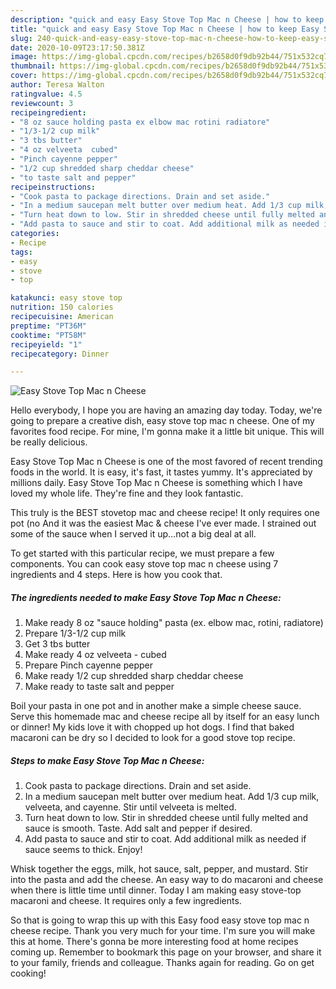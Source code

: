 ```yaml
---
description: "quick and easy Easy Stove Top Mac n Cheese | how to keep Easy Stove Top Mac n Cheese"
title: "quick and easy Easy Stove Top Mac n Cheese | how to keep Easy Stove Top Mac n Cheese"
slug: 240-quick-and-easy-easy-stove-top-mac-n-cheese-how-to-keep-easy-stove-top-mac-n-cheese
date: 2020-10-09T23:17:50.381Z
image: https://img-global.cpcdn.com/recipes/b2658d0f9db92b44/751x532cq70/easy-stove-top-mac-n-cheese-recipe-main-photo.jpg
thumbnail: https://img-global.cpcdn.com/recipes/b2658d0f9db92b44/751x532cq70/easy-stove-top-mac-n-cheese-recipe-main-photo.jpg
cover: https://img-global.cpcdn.com/recipes/b2658d0f9db92b44/751x532cq70/easy-stove-top-mac-n-cheese-recipe-main-photo.jpg
author: Teresa Walton
ratingvalue: 4.5
reviewcount: 3
recipeingredient:
- "8 oz sauce holding pasta ex elbow mac rotini radiatore"
- "1/3-1/2 cup milk"
- "3 tbs butter"
- "4 oz velveeta  cubed"
- "Pinch cayenne pepper"
- "1/2 cup shredded sharp cheddar cheese"
- "to taste salt and pepper"
recipeinstructions:
- "Cook pasta to package directions. Drain and set aside."
- "In a medium saucepan melt butter over medium heat. Add 1/3 cup milk, velveeta, and cayenne. Stir until velveeta is melted."
- "Turn heat down to low. Stir in shredded cheese until fully melted and sauce is smooth. Taste. Add salt and pepper if desired."
- "Add pasta to sauce and stir to coat. Add additional milk as needed if sauce seems to thick. Enjoy!"
categories:
- Recipe
tags:
- easy
- stove
- top

katakunci: easy stove top 
nutrition: 150 calories
recipecuisine: American
preptime: "PT36M"
cooktime: "PT58M"
recipeyield: "1"
recipecategory: Dinner

---
```



![Easy Stove Top Mac n Cheese](https://img-global.cpcdn.com/recipes/b2658d0f9db92b44/751x532cq70/easy-stove-top-mac-n-cheese-recipe-main-photo.jpg)

Hello everybody, I hope you are having an amazing day today. Today, we're going to prepare a creative dish, easy stove top mac n cheese. One of my favorites food recipe. For mine, I'm gonna make it a little bit unique. This will be really delicious.

Easy Stove Top Mac n Cheese is one of the most favored of recent trending foods in the world. It is easy, it's fast, it tastes yummy. It's appreciated by millions daily. Easy Stove Top Mac n Cheese is something which I have loved my whole life. They're fine and they look fantastic.

This truly is the BEST stovetop mac and cheese recipe! It only requires one pot (no And it was the easiest Mac &amp; cheese I&#39;ve ever made. I strained out some of the sauce when I served it up…not a big deal at all.


To get started with this particular recipe, we must prepare a few components. You can cook easy stove top mac n cheese using 7 ingredients and 4 steps. Here is how you cook that.

<!--inarticleads1-->

##### The ingredients needed to make Easy Stove Top Mac n Cheese:

1. Make ready 8 oz &#34;sauce holding&#34; pasta (ex. elbow mac, rotini, radiatore)
1. Prepare 1/3-1/2 cup milk
1. Get 3 tbs butter
1. Make ready 4 oz velveeta - cubed
1. Prepare Pinch cayenne pepper
1. Make ready 1/2 cup shredded sharp cheddar cheese
1. Make ready to taste salt and pepper


Boil your pasta in one pot and in another make a simple cheese sauce. Serve this homemade mac and cheese recipe all by itself for an easy lunch or dinner! My kids love it with chopped up hot dogs. I find that baked macaroni can be dry so I decided to look for a good stove top recipe. 

<!--inarticleads2-->

##### Steps to make Easy Stove Top Mac n Cheese:

1. Cook pasta to package directions. Drain and set aside.
1. In a medium saucepan melt butter over medium heat. Add 1/3 cup milk, velveeta, and cayenne. Stir until velveeta is melted.
1. Turn heat down to low. Stir in shredded cheese until fully melted and sauce is smooth. Taste. Add salt and pepper if desired.
1. Add pasta to sauce and stir to coat. Add additional milk as needed if sauce seems to thick. Enjoy!


Whisk together the eggs, milk, hot sauce, salt, pepper, and mustard. Stir into the pasta and add the cheese. An easy way to do macaroni and cheese when there is little time until dinner. Today I am making easy stove-top macaroni and cheese. It requires only a few ingredients. 

So that is going to wrap this up with this Easy food easy stove top mac n cheese recipe. Thank you very much for your time. I'm sure you will make this at home. There's gonna be more interesting food at home recipes coming up. Remember to bookmark this page on your browser, and share it to your family, friends and colleague. Thanks again for reading. Go on get cooking!
